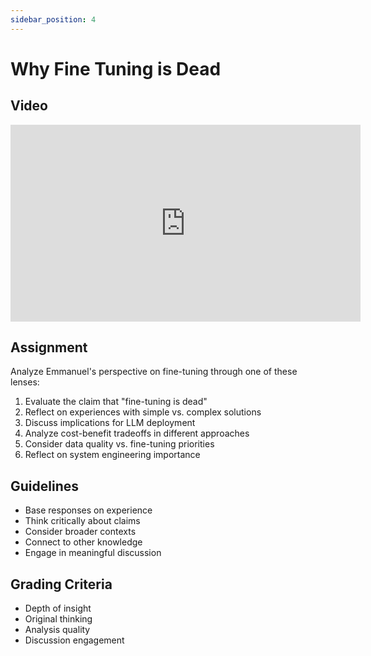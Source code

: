 ```yaml
---
sidebar_position: 4
---
```


# Why Fine Tuning is Dead

## Video

<iframe width="560" height="315" src="https://www.youtube.com/embed/h1c_jmk97Ss?si=A9nmb61SOufjq8_V&amp;start=250" title="YouTube video player" frameborder="0" allow="accelerometer; autoplay; clipboard-write; encrypted-media; gyroscope; picture-in-picture; web-share" referrerpolicy="strict-origin-when-cross-origin" allowfullscreen></iframe>

## Assignment
Analyze Emmanuel's perspective on fine-tuning through one of these lenses:

1. Evaluate the claim that "fine-tuning is dead"
2. Reflect on experiences with simple vs. complex solutions
3. Discuss implications for LLM deployment
4. Analyze cost-benefit tradeoffs in different approaches
5. Consider data quality vs. fine-tuning priorities
6. Reflect on system engineering importance

## Guidelines
- Base responses on experience
- Think critically about claims
- Consider broader contexts
- Connect to other knowledge
- Engage in meaningful discussion

## Grading Criteria
- Depth of insight
- Original thinking
- Analysis quality
- Discussion engagement
